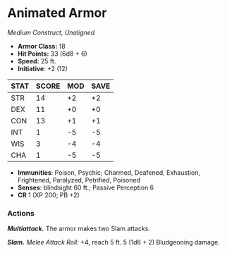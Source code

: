 # Animated Armor

*Medium Construct, Unaligned*

- **Armor Class:** 18
- **Hit Points:** 33 (6d8 + 6)
- **Speed:** 25 ft.
- **Initiative**: +2 (12)

|STAT|SCORE|MOD|SAVE|
| --- | --- | --- | ---- |
| STR | 14 | +2 | +2 |
| DEX | 11 | +0 | +0 |
| CON | 13 | +1 | +1 |
| INT | 1 | -5 | -5 |
| WIS | 3 | -4 | -4 |
| CHA | 1 | -5 | -5 |

- **Immunities**: Poison, Psychic; Charmed, Deafened, Exhaustion, Frightened, Paralyzed, Petrified, Poisoned
- **Senses**: blindsight 60 ft.; Passive Perception 6
- **CR** 1 (XP 200; PB +2)

### Actions

***Multiattack.*** The armor makes two Slam attacks.

***Slam.*** *Melee Attack Roll:* +4, reach 5 ft. 5 (1d6 + 2) Bludgeoning damage.
